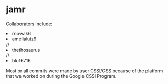 # jamr
 
 Collaborators include:
 <li>rnowak6</li>
 <li>amelialutz9</li>
// <li>thethosaurus</li>
// <li> blu16716</li>
 
 Most or all commits were made by user CSSI/CSS because of the platform that we worked on during the Google CSSI Program.
